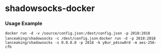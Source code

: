 # shadowsocks-docker

### Usage Example
`docker run -d -v /source/config.json:/dest/config.json -p 2018:2018 lanceaking/shadowsocks -c /dest/config.json`
`docker run -d -p 2018:2018 lanceaking/shadowsocks -s 0.0.0.0 -p 2018 -k y0ur_p4ssw0rd -m aes-256-cfb`

